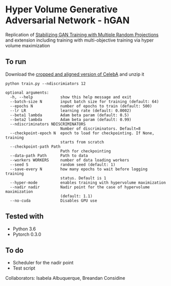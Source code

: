 # Hyper Volume Generative Adversarial Network - hGAN

Replication of [Stabilizing GAN Training with Multiple Random Projections](https://arxiv.org/abs/1705.07831) and extension including training with multi-objective training via hyper volume maximization

## To run

Download the [cropped and aligned version of CelebA](http://mmlab.ie.cuhk.edu.hk/projects/CelebA.html) and unzip it

```
python train.py --ndiscrimiators 12
```

```
optional arguments:
  -h, --help            show this help message and exit
  --batch-size N        input batch size for training (default: 64)
  --epochs N            number of epochs to train (default: 500)
  --lr LR               learning rate (default: 0.0002)
  --beta1 lambda        Adam beta param (default: 0.5)
  --beta2 lambda        Adam beta param (default: 0.99)
  --ndiscriminators NDISCRIMINATORS
                        Number of discriminators. Default=8
  --checkpoint-epoch N  epoch to load for checkpointing. If None, training
                        starts from scratch
  --checkpoint-path Path
                        Path for checkpointing
  --data-path Path      Path to data
  --workers WORKERS     number of data loading workers
  --seed S              random seed (default: 1)
  --save-every N        how many epochs to wait before logging training
                        status. Default is 1
  --hyper-mode          enables training with hypervolume maximization
  --nadir nadir         Nadir point for the case of hypervolume maximization
                        (default: 1.1)
  --no-cuda             Disables GPU use
```

## Tested with


- Python 3.6
- Pytorch 0.3.0

## To do

- Scheduler for the nadir point
- Test script

Collaborators: Isabela Albuquerque, Breandan Considine
